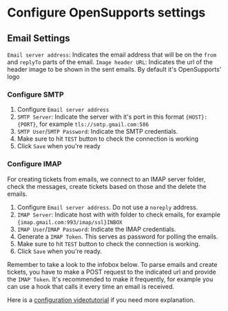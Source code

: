 # Configure OpenSupports settings

## Email Settings
`Email server address`: Indicates the email address that will be on the `from` and `replyTo` parts of the email.
`Image header URL`: Indicates the url of the header image to be shown in the sent emails. By default it's OpenSupports' logo

### Configure SMTP
1. Configure `Email server address`
2. `SMTP Server`: Indicate the server with it's port in this format `{HOST}:{PORT}`, for example `tls://smtp.gmail.com:586`
3. `SMTP User`/`SMTP Password`: Indicate the SMTP credentials.
4. Make sure to hit `TEST` button to check the connection is working
5. Click `Save` when you're ready

### Configure IMAP
For creating tickets from emails, we connect to an IMAP server folder, check the messages, create tickets based on those and the delete the emails.

1. Configure `Email server address`. Do not use a `noreply` address.
2. `IMAP Server`: Indicate host with with folder to check emails, for example `{imap.gmail.com:993/imap/ssl}INBOX`
3. `IMAP User`/`IMAP Password`: Indicate the IMAP credentials.
4. Generate a `IMAP Token`. This serves as password for polling the emails.
5. Make sure to hit `TEST` button to check the connection is working.
6. Click `Save` when you're ready.

Remember to take a look to the infobox below. To parse emails and create tickets, you have to make a POST request to the indicated url and provide the `IMAP Token`. It's recommended to make it frequently, for example you can use a hook that calls it every time an email is received.

Here is a [configuration videotutorial](https://www.youtube.com/watch?v=dEtALRMdOhs) if you need more explanation.